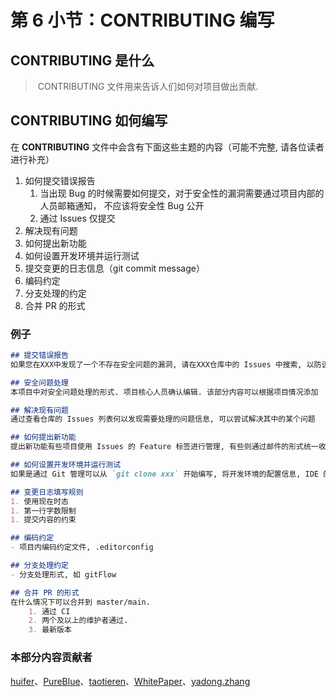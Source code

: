 # 第 6 小节：CONTRIBUTING 编写

## CONTRIBUTING 是什么

> ​	CONTRIBUTING 文件用来告诉人们如何对项目做出贡献.

## CONTRIBUTING  如何编写

在 **CONTRIBUTING** 文件中会含有下面这些主题的内容（可能不完整, 请各位读者进行补充）

1. 如何提交错误报告
   1. 当出现 Bug 的时候需要如何提交，对于安全性的漏洞需要通过项目内部的人员邮箱通知， 不应该将安全性 Bug 公开
   2. 通过 Issues 仅提交
2. 解决现有问题
3. 如何提出新功能
4. 如何设置开发环境并运行测试
5. 提交变更的日志信息（git commit message）
6. 编码约定
7. 分支处理的约定
8. 合并 PR 的形式

### 例子

```md
## 提交错误报告
如果您在XXX中发现了一个不存在安全问题的漏洞, 请在XXX仓库中的 Issues 中搜索, 以防该漏洞已被提交, 如果找不到漏洞可以创建一个新的 Issues. 如果发现了一个安全问题请不要将其公开. 请参阅安全问题处理方式. 提交错误报告时应该详尽

## 安全问题处理
本项目中对安全问题处理的形式. 项目核心人员确认编辑. 该部分内容可以根据项目情况添加

## 解决现有问题
通过查看仓库的 Issues 列表何以发现需要处理的问题信息, 可以尝试解决其中的某个问题

## 如何提出新功能
提出新功能有些项目使用 Issues 的 Feature 标签进行管理, 有些则通过邮件的形式统一收集. 在收集后项目内人员会进行确认开发, 一般的将确认开发的功能会放入下一个版本的任务列表

## 如何设置开发环境并运行测试
如果是通过 Git 管理可以从 `git clone xxx` 开始编写, 将开发环境的配置信息, IDE 的设置等信息配置文档编写.

## 变更日志填写规则 
1. 使用现在时态
1. 第一行字数限制
1. 提交内容的约束

## 编码约定
- 项目内编码约定文件, .editorconfig

## 分支处理约定
- 分支处理形式, 如 gitFlow

## 合并 PR 的形式
在什么情况下可以合并到 master/main.
	1. 通过 CI
	2. 两个及以上的维护者通过. 
	3. 最新版本
```

### 本部分内容贡献者

[huifer](https://gitee.com/pychfarm_admin)、[PureBlue](https://gitee.com/qq379377944)、[taotieren](https://gitee.com/taotieren)、[WhitePaper](https://gitee.com/whitepaper233)、[yadong.zhang](https://gitee.com/yadong.zhang)